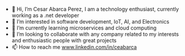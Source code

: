 - 👋 Hi, I’m Cesar Abarca Perez, I am a technology enthusiast, currently working as a .net developer
- 👀 I’m interested in software development, IoT, AI, and Electronics
- 🌱 I’m currently learning microservices and cloud computing
- 💞️ I’m looking to collaborate with any company related to my interests and enthusiastic people with great projects
- 📫 How to reach me www.linkedin.com/in/ceabarca

<!---
cepeabarca/cepeabarca is a ✨ special ✨ repository because its `README.md` (this file) appears on your GitHub profile.
You can click the Preview link to take a look at your changes.
--->
